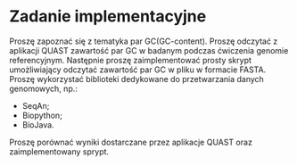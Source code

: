 # Zadanie implementacyjne
Proszę zapoznać się z tematyka par GC(GC-content). Proszę odczytać z aplikacji QUAST zawartość par GC w badanym podczas ćwiczenia genomie referencyjnym. Następnie proszę zaimplementować prosty skrypt umożliwiający odczytać zawartość par GC w pliku w formacie FASTA. Proszę wykorzystać biblioteki dedykowane do przetwarzania danych genomowych, np.:
- SeqAn;
- Biopython;
- BioJava.

Proszę porównać wyniki dostarczane przez aplikacje QUAST oraz zaimplementowany sprypt.
